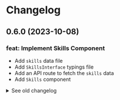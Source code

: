 # Changelog

## 0.6.0 (2023-10-08)

### feat: Implement Skills Component

- Add `skills` data file
- Add `SkillsInterface` typings file
- Add an API route to fetch the `skills` data
- Add `Skills` component

<details>
  <summary>See old changelog</summary>

  ## 0.5.1 (2023-10-08)

  ### fix: Update experiences data

  - Update experiences data json file

  ## 0.5.0 (2023-10-08)

  ### feat: Implement Experiences Section

  - Add `experiences` data file
  - Add `Experiences` typings file
  - Add an API route to fetch the `experiences` data
  - Add experience pictures in `public` folder
  - Add `WorkExperience` component
  - Add `ExperienceCard` component
  - Add `Skill` component
  - Add `TooltipSkill` component

  ## 0.4.0 (2023-10-08)

  ### feat: Implement About Component

  - Add `about` data file
  - Add `About` typings file
  - Add an API route to fetch the `about` data
  - Add about picture in `public` folder
  - Add `About` component
  
  ## 0.3.0 (2023-10-08)

  ### feat: Implement Hero Component

  - Add `heroData` data file
  - Add `HeroData` typings file
  - Add an API route to fetch the `heroData` data
  - Add `BackgroundCircles` component
  - Add hero picture in `public` folder
  - Add `Hero` component
    
  ## 0.2.4 (2023-10-08)

  ### fix: Error prerendering

  - Edit `dynamic` fetch setting on `page.tsx`

  ## 0.2.3 (2023-10-05)

  ### fix: Error prerendering

  - Move `index.tsx` component from `pages` directory to `app` directory and rename to `page.tsx`
  - Remove `_app.tsx` and `_document.tsx` files
  - Add `app` directory
  - Move back `globals.css` from `styles` directory to `app` directory
  - Move back `favicon.ico` from `public` directory to `app` directory
  - Add `layout` component
  - Upadte `fetchSocialLinks` handler function

  ## 0.2.2 (2023-10-05)

  ### fix: Error prerendering

  - Move `page.tsx` component from `app` directory to `pages` directory and rename to `index.tsx`
  - Add `_app.tsx` and `_document.tsx` files
  - Move `globals.css` from `app` directory to `styles` directory
  - Move `favicon.ico` from `app` directory to `public` directory
  - Remove unnecessary `layout` component
  - Remove `app` directory

  ## 0.2.1 (2023-10-05)

  ### fix: Error prerendering

  - Move `socialLinks` api page from `app` directory to `pages` directory
  - Remove unnecessary `;` from files

  ## 0.2.0 (2023-10-05)

  ### feat: Implement Header Component

  - Add `socialLinks` data
  - Add `SocialLink` typings
  - Add an API route to fetch the `socialLinks` data.
  - Implement `.env` file

  ## 0.1.0 (2023-09-01)

  ### feat: Init project

  - Implement NEXT.js
<details>